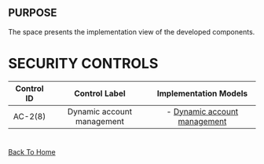 ## PURPOSE
The space presents the implementation view of the developed components.

# SECURITY CONTROLS
|Control ID|Control Label|Implementation Models|
|:---:|:---:|:---:|
|AC-2(8)|Dynamic account management|- [Dynamic account management](dynamic-account-management.md)|


#
[Back To Home](/README.md)
